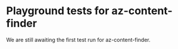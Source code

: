 # Playground tests for az-content-finder
We are still awaiting the first test run for az-content-finder.

